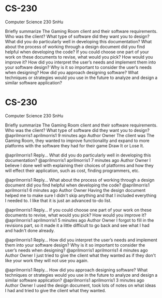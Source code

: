 # CS-230
Computer Science 230 SnHu

Briefly summarize The Gaming Room client and their software requirements. Who was the client? What type of software did they want you to design?
What did you do particularly well in developing this documentation?
What about the process of working through a design document did you find helpful when developing the code?
If you could choose one part of your work on these documents to revise, what would you pick? How would you improve it?
How did you interpret the user’s needs and implement them into your software design? Why is it so important to consider the user’s needs when designing?
How did you approach designing software? What techniques or strategies would you use in the future to analyze and design a similar software application?

# CS-230
Computer Science 230 SnHu

Briefly summarize The Gaming Room client and their software requirements. Who was the client? What type of software did they want you to design?
 @aprilmorris1
aprilmorris1 9 minutes ago Author Owner
The client was The Gaming Room, they wanted to improve functionality and expand to more platforms with the software they had for their game Draw It or Lose It.

@aprilmorris1	Reply…
What did you do particularly well in developing this documentation?
 @aprilmorris1
aprilmorris1 7 minutes ago Author Owner
I believe I done well with explaining their choices of platforms and how they will effect their application, such as cost, finding programmers, etc.

@aprilmorris1	Reply…
What about the process of working through a design document did you find helpful when developing the code?
 @aprilmorris1
aprilmorris1 6 minutes ago Author Owner
Having the design document helped me to make sure I didn't skip anything and that I included everything I needed to. I like that it is just an advanced to-do list.

@aprilmorris1	Reply…
If you could choose one part of your work on these documents to revise, what would you pick? How would you improve it?
 @aprilmorris1
aprilmorris1 5 minutes ago Author Owner
I forgot to fill in the revisions part, so it made it a little difficult to go back and see what I had and hadn't done already.

@aprilmorris1	Reply…
How did you interpret the user’s needs and implement them into your software design? Why is it so important to consider the user’s needs when designing?
 @aprilmorris1
aprilmorris1 4 minutes ago Author Owner
I just tried to give the client what they wanted as if they don't like your work they will not use you again.

@aprilmorris1	Reply…
How did you approach designing software? What techniques or strategies would you use in the future to analyze and design a similar software application?
 @aprilmorris1
aprilmorris1 3 minutes ago Author Owner
I used the design document, took lots of notes on what ideas I had and tried to give the client what they wanted.
